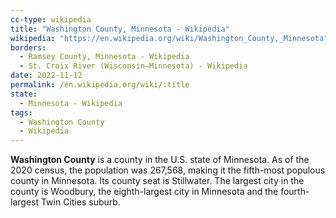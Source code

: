 ```yaml
---
cc-type: wikipedia
title: "Washington County, Minnesota - Wikipedia"
wikipedia: "https://en.wikipedia.org/wiki/Washington_County,_Minnesota"
borders:
  - Ramsey County, Minnesota - Wikipedia
  - St. Croix River (Wisconsin–Minnesota) - Wikipedia
date: 2022-11-12
permalink: /en.wikipedia.org/wiki/:title
state:
  - Minnesota - Wikipedia
tags:
  - Washington County
  - Wikipedia
---
```

**Washington County** is a county in the U.S. state of Minnesota. As of the 2020 census, the population was 267,568, making it the fifth-most populous county in Minnesota. Its county seat is Stillwater. The largest city in the county is Woodbury, the eighth-largest city in Minnesota and the fourth-largest Twin Cities suburb.